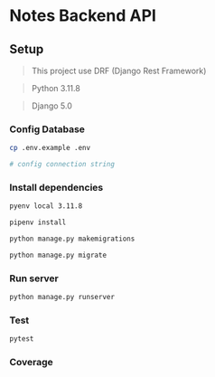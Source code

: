 # Notes Backend API

## Setup

> This project use DRF (Django Rest Framework)

> Python 3.11.8

> Django 5.0


### Config Database

```sh
cp .env.example .env

# config connection string
```


### Install dependencies

```sh
pyenv local 3.11.8

pipenv install

python manage.py makemigrations

python manage.py migrate
```

### Run server

```sh
python manage.py runserver

```

### Test

```sh
pytest
```

### Coverage

```sh

```